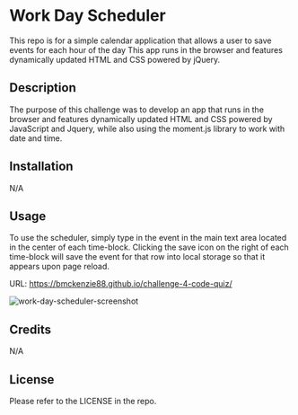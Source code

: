 # Work Day Scheduler
This repo is for a simple calendar application that allows a user to save events for each hour of the day This app runs in the browser and features dynamically updated HTML and CSS powered by jQuery.

## Description

The purpose of this challenge was to develop an app that runs in the browser and features dynamically updated HTML and CSS powered by JavaScript and Jquery, while also using the moment.js library to work with date and time.

## Installation

N/A

## Usage

To use the scheduler, simply type in the event in the main text area located in the center of each time-block. Clicking the save icon on the right of each time-block will save the event for that row into local storage so that it appears upon page reload.

URL: https://bmckenzie88.github.io/challenge-4-code-quiz/

![work-day-scheduler-screenshot](./assets/images/deployed-quiz-screenshot.jpg)


## Credits

N/A

## License

Please refer to the LICENSE in the repo.